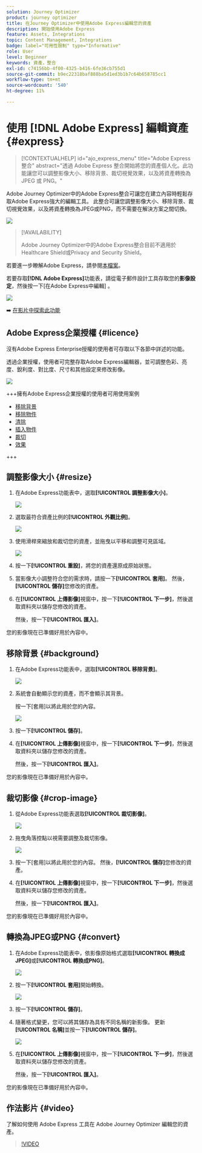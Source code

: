 ```yaml
---
solution: Journey Optimizer
product: journey optimizer
title: 在Journey Optimizer中使用Adobe Express編輯您的資產
description: 開始使用Adobe Express
feature: Assets, Integrations
topic: Content Management, Integrations
badge: label="可用性限制" type="Informative"
role: User
level: Beginner
keywords: 資產，整合
exl-id: c74156bb-4f00-4325-b416-6fe36cb755d1
source-git-commit: b9ec22318baf888ba5d1ed3b1b7c64b658785cc1
workflow-type: tm+mt
source-wordcount: '540'
ht-degree: 11%

---
```


# 使用 [!DNL Adobe Express] 編輯資產{#express}

>[!CONTEXTUALHELP]
>id="ajo_express_menu"
>title="Adobe Express 整合"
>abstract="透過 Adobe Express 整合開始將您的資產個人化。此功能讓您可以調整影像大小、移除背景、裁切視覺效果，以及將資產轉換為 JPEG 或 PNG。"

Adobe Journey Optimizer中的Adobe Express整合可讓您在建立內容時輕鬆存取Adobe Express強大的編輯工具。 此整合可讓您調整影像大小、移除背景、裁切視覺效果，以及將資產轉換為JPEG或PNG，而不需要在解決方案之間切換。

<img src="../rn/assets/do-not-localize/express_resize.gif">


>[!AVAILABILITY]
>
>Adobe Journey Optimizer中的Adobe Express整合目前不適用於Healthcare Shield或Privacy and Security Shield。

若要進一步瞭解Adobe Express，請參閱[本檔案](https://helpx.adobe.com/tw/express/user-guide.html)。

若要存取&#x200B;**[!DNL Adobe Express]**&#x200B;功能表，請從電子郵件設計工具存取您的&#x200B;**影像設定**，然後按一下[在Adobe Express中編輯] **&#x200B;**。

![](assets/express_1.png)

➡️ [在影片中探索此功能](#video)

## Adobe Express企業授權 {#licence}

沒有Adobe Express Enterprise授權的使用者可存取以下各節中詳述的功能。

透過企業授權，使用者可完整存取Adobe Express編輯器，並可調整色彩、亮度、銳利度、對比度、尺寸和其他設定來修改影像。

![](assets/express-licence.png)

+++擁有Adobe Express企業授權的使用者可用使用案例

* [移除背景](https://helpx.adobe.com/tw/express/create-and-edit-images/edit-images/remove-background.html)
* [移除物件](https://helpx.adobe.com/tw/express/create-and-edit-images/create-and-modify-with-generative-ai/remove-objects-generative-fill.html)
* [清除](https://helpx.adobe.com/tw/express/create-and-edit-images/edit-images/eraser.html)
* [插入物件](https://helpx.adobe.com/tw/express/adobe-express-on-mobile/create-and-edit-designs/generative-fill-mobile.html)
* [裁切](https://helpx.adobe.com/express/create-and-edit-images/edit-images/crop-and-shape-images.html)
* [效果](https://helpx.adobe.com/express/add-effects-to-your-designs/add-images-and-visuals/apply-image-filters.html)

+++

## 調整影像大小 {#resize}

1. 在Adobe Express功能表中，選取&#x200B;**[!UICONTROL 調整影像大小]**。

   ![](assets/express-resize-1.png)

1. 選取最符合資產比例的&#x200B;**[!UICONTROL 外觀比例]**。

   ![](assets/express-resize-2.png)

1. 使用滑桿來縮放和裁切您的資產，並拖曳以平移和調整可見區域。

   ![](assets/express-resize-3.png)

1. 按一下&#x200B;**[!UICONTROL 重設]**，將您的資產還原成原始狀態。

1. 當影像大小調整符合您的需求時，請按一下&#x200B;**[!UICONTROL 套用]**。 然後，**[!UICONTROL 儲存]**&#x200B;您修改的資產。

1. 在&#x200B;**[!UICONTROL 上傳影像]**&#x200B;視窗中，按一下&#x200B;**[!UICONTROL 下一步]**，然後選取資料夾以儲存您修改的資產。

   然後，按一下&#x200B;**[!UICONTROL 匯入]**。

您的影像現在已準備好用於內容中。

## 移除背景 {#background}

1. 在Adobe Express功能表中，選取&#x200B;**[!UICONTROL 移除背景]**。

   ![](assets/express-background-1.png)

1. 系統會自動顯示您的資產，而不會顯示其背景。

   按一下[套用&#x200B;**&#x200B;**]以將此用於您的內容。

   ![](assets/express-background-2.png)

1. 按一下&#x200B;**[!UICONTROL 儲存]**。

1. 在&#x200B;**[!UICONTROL 上傳影像]**&#x200B;視窗中，按一下&#x200B;**[!UICONTROL 下一步]**，然後選取資料夾以儲存您修改的資產。

   然後，按一下&#x200B;**[!UICONTROL 匯入]**。

您的影像現在已準備好用於內容中。

## 裁切影像 {#crop-image}

1. 從Adobe Express功能表選取&#x200B;**[!UICONTROL 裁切影像]**。

   ![](assets/express-crop-1.png)

1. 拖曳角落控點以視需要調整及裁切影像。

   ![](assets/express-crop-2.png)

1. 按一下[套用&#x200B;**&#x200B;**]以將此用於您的內容。 然後，**[!UICONTROL 儲存]**&#x200B;您修改的資產。

1. 在&#x200B;**[!UICONTROL 上傳影像]**&#x200B;視窗中，按一下&#x200B;**[!UICONTROL 下一步]**，然後選取資料夾以儲存您修改的資產。

   然後，按一下&#x200B;**[!UICONTROL 匯入]**。

您的影像現在已準備好用於內容中。

## 轉換為JPEG或PNG {#convert}

1. 在Adobe Express功能表中，依影像原始格式選取&#x200B;**[!UICONTROL 轉換成JPEG]**&#x200B;或&#x200B;**[!UICONTROL 轉換成PNG]**。

   ![](assets/express-convert-1.png)

1. 按一下&#x200B;**[!UICONTROL 套用]**&#x200B;開始轉換。

   ![](assets/express-convert-2.png)

1. 按一下&#x200B;**[!UICONTROL 儲存]**。

1. 隨著格式變更，您可以將其儲存為具有不同名稱的新影像。 更新&#x200B;**[!UICONTROL 名稱]**&#x200B;並按一下&#x200B;**[!UICONTROL 儲存]**。

   ![](assets/express-convert-3.png)

1. 在&#x200B;**[!UICONTROL 上傳影像]**&#x200B;視窗中，按一下&#x200B;**[!UICONTROL 下一步]**，然後選取資料夾以儲存您修改的資產。

   然後，按一下&#x200B;**[!UICONTROL 匯入]**。

您的影像現在已準備好用於內容中。


## 作法影片 {#video}

了解如何使用 Adobe Express 工具在 Adobe Journey Optimizer 編輯您的資產。

>[!VIDEO](https://video.tv.adobe.com/v/3455523/?quality=12)



